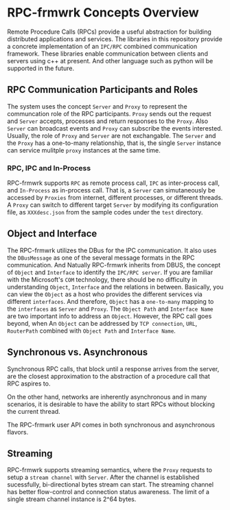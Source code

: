 # RPC-frmwrk Concepts Overview

Remote Procedure Calls (RPCs) provide a useful abstraction for building
distributed applications and services. The libraries in this repository
provide a concrete implementation of an `IPC/RPC` combined communication 
framework. These libraries enable communication between clients and servers
using c++ at present. And other language such as python will be supported
in the future.


## RPC Communication Participants and Roles


The system uses the concept `Server` and `Proxy` to represent the
communcation role of the RPC participants. `Proxy` sends out the request
and `Server` accepts, processes and return responses to the `Proxy`. Also
`Server` can broadcast events and `Proxy` can subscribe the events
interested. Usually, the role of `Proxy` and `Server` are not exchangable.
The `Server` and the `Proxy` has a one-to-many relationship, that is, the
single `Server` instance can service mulitple `proxy` instances at the
same time.


### RPC, IPC and In-Process

RPC-frmwrk supports `RPC` as remote process call, `IPC` as inter-process
call, and `In-Process` as in-process call. That is, a `Server` can
simutaneously be accessed by `Proxies` from internet, different processes,
or different threads. A `Proxy` can switch to different target `Server` by
modifying its configuration file, as `XXXdesc.json` from the sample codes
under the `test` directory.

## Object and Interface


The RPC-frmwrk utilizes the DBus for the IPC communication. It also uses
the `DBusMessage` as one of the several message formats in the RPC
communication. And Natually RPC-frmwrk inherits from DBUS, the concept of
`Object` and `Interface` to identify the `IPC/RPC server`. If you are
familiar with the Microsoft's `COM` technology, there should be no
difficulty in understanding `Object`, `Interface` and the relations in
between. Basically, you can view the `Object` as a host who provides the
different services via different `interfaces`. And therefore, `Object`
has a `one-to-many` mapping to the `interfaces` as `Server` and `Proxy`.
The `Object Path` and `Interface Name` are two important info to address
an `Object`. However, the RPC call goes beyond, when An `Object` can be
addressed by `TCP connection`, `URL`, `RouterPath` combined with `Object
Path` and `Interface Name`.

## Synchronous vs. Asynchronous
Synchronous RPC calls, that block until a response arrives from the server,
are the closest approximation to the abstraction of a procedure call that RPC
aspires to.

On the other hand, networks are inherently asynchronous and in many scenarios,
it is desirable to have the ability to start RPCs without blocking the current
thread.

The RPC-frmwrk user API comes in both synchronous and asynchronous flavors.


## Streaming

RPC-frmwrk supports streaming semantics, where the `Proxy` requests to setup
a `stream channel` with `Server`. After the channel is established sucessfully,
bi-directional bytes stream can start. The streaming channel has better
flow-control and connection status awareness. The limit of a single stream
channel instance is 2^64 bytes.


